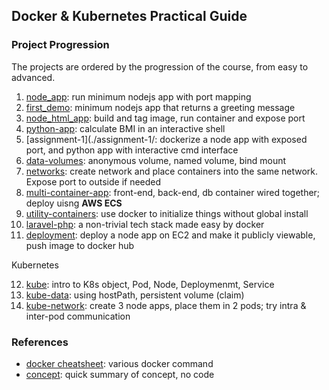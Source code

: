 ## Docker & Kubernetes Practical Guide

### Project Progression

The projects are ordered by the progression of the course, from easy to advanced.

1. [node_app](./node_app/): run minimum nodejs app with port mapping
2. [first_demo](./first-demo/): minimum nodejs app that returns a greeting message
3. [node_html_app](./node_html_app/): build and tag image, run container and expose port
4. [python-app](./python-app/): calculate BMI in an interactive shell
5. [assignment-1](./assignment-1/: dockerize a node app with exposed port, and python app with interactive cmd interface
6. [data-volumes](./data-volumes/): anonymous volume, named volume, bind mount
7. [networks](./networks/): create network and place containers into the same network. Expose port to outside if needed
8. [multi-container-app](./multi-container-app/): front-end, back-end, db container wired together; deploy uisng **AWS ECS**
9. [utility-containers](./utility-containers): use docker to initialize things without global install
10. [laravel-php](./laravel-php): a non-trivial tech stack made easy by docker
11. [deployment](./deployment/): deploy a node app on EC2 and make it publicly viewable, push image to docker hub

Kubernetes

12. [kube](./kube/): intro to K8s object, Pod, Node, Deploymenmt, Service
13. [kube-data](./kube-data/): using hostPath, persistent volume (claim)
14. [kube-network](./kube-network/): create 3 node apps, place them in 2 pods; try intra & inter-pod communication

### References

- [docker cheatsheet](./cheatsheet.md): various docker command
- [concept](./concept.md): quick summary of concept, no code
